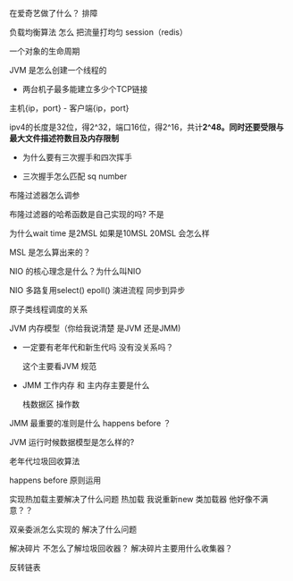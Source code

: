 在爱奇艺做了什么？ 排障

负载均衡算法 怎么 把流量打均匀 session（redis）

一个对象的生命周期

JVM 是怎么创建一个线程的

* 两台机子最多能建立多少个TCP链接

主机{ip，port} -  客户端{ip，port}

ipv4的长度是32位，得2^32，端口16位，得2^16，共计**2^48。同时还要受限与最大文件描述符数目及内存限制**

* 为什么要有三次握手和四次挥手

* 三次握手怎么匹配 sq number

布隆过滤器怎么调参

布隆过滤器的哈希函数是自己实现的吗? 不是

为什么wait time 是2MSL 如果是10MSL 20MSL 会怎么样

MSL 是怎么算出来的？

NIO 的核心理念是什么？为什么叫NIO

NIO 多路复用select() epoll() 演进流程 同步到异步

原子类线程调度的关系

JVM 内存模型（你给我说清楚 是JVM 还是JMM)

* 一定要有老年代和新生代吗 没有没关系吗？

  这个主要看JVM 规范

* JMM 工作内存 和 主内存主要是什么

  栈数据区 操作数 

JMM 最重要的准则是什么 happens before ？

JVM 运行时候数据模型是怎么样的?

老年代垃圾回收算法

happens before 原则运用

实现热加载主要解决了什么问题 热加载 我说重新new 类加载器 他好像不满意？？

双亲委派怎么实现的 解决了什么问题

解决碎片 不怎么了解垃圾回收器？ 解决碎片主要用什么收集器？

反转链表